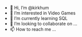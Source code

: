 - 👋 Hi, I’m @kirkhum
- 👀 I’m interested in Video Games
- 🌱 I’m currently learning SQL
- 💞️ I’m looking to collaborate on ...
- 📫 How to reach me ...

<!---
kirkhum/kirkhum is a ✨ special ✨ repository because its `README.md` (this file) appears on your GitHub profile.
You can click the Preview link to take a look at your changes.
--->

